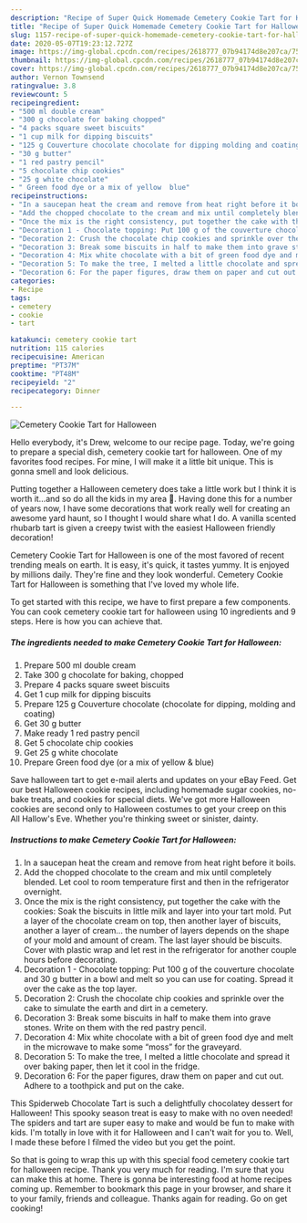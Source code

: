 ```yaml
---
description: "Recipe of Super Quick Homemade Cemetery Cookie Tart for Halloween"
title: "Recipe of Super Quick Homemade Cemetery Cookie Tart for Halloween"
slug: 1157-recipe-of-super-quick-homemade-cemetery-cookie-tart-for-halloween
date: 2020-05-07T19:23:12.727Z
image: https://img-global.cpcdn.com/recipes/2618777_07b94174d8e207ca/751x532cq70/cemetery-cookie-tart-for-halloween-recipe-main-photo.jpg
thumbnail: https://img-global.cpcdn.com/recipes/2618777_07b94174d8e207ca/751x532cq70/cemetery-cookie-tart-for-halloween-recipe-main-photo.jpg
cover: https://img-global.cpcdn.com/recipes/2618777_07b94174d8e207ca/751x532cq70/cemetery-cookie-tart-for-halloween-recipe-main-photo.jpg
author: Vernon Townsend
ratingvalue: 3.8
reviewcount: 5
recipeingredient:
- "500 ml double cream"
- "300 g chocolate for baking chopped"
- "4 packs square sweet biscuits"
- "1 cup milk for dipping biscuits"
- "125 g Couverture chocolate chocolate for dipping molding and coating"
- "30 g butter"
- "1 red pastry pencil"
- "5 chocolate chip cookies"
- "25 g white chocolate"
- " Green food dye or a mix of yellow  blue"
recipeinstructions:
- "In a saucepan heat the cream and remove from heat right before it boils."
- "Add the chopped chocolate to the cream and mix until completely blended. Let cool to room temperature first and then in the refrigerator overnight."
- "Once the mix is the right consistency, put together the cake with the cookies: Soak the biscuits in little milk and layer into your tart mold. Put a layer of the chocolate cream on top, then another layer of biscuits, another a layer of cream… the number of layers depends on the shape of your mold and amount of cream. The last layer should be biscuits. Cover with plastic wrap and let rest in the refrigerator for another couple hours before decorating."
- "Decoration 1 - Chocolate topping: Put 100 g of the couverture chocolate and 30 g butter in a bowl and melt so you can use for coating. Spread it over the cake as the top layer."
- "Decoration 2: Crush the chocolate chip cookies and sprinkle over the cake to simulate the earth and dirt in a cemetery."
- "Decoration 3: Break some biscuits in half to make them into grave stones. Write on them with the red pastry pencil."
- "Decoration 4: Mix white chocolate with a bit of green food dye and melt in the microwave to make some “moss” for the graveyard."
- "Decoration 5: To make the tree, I melted a little chocolate and spread it over baking paper, then let it cool in the fridge."
- "Decoration 6: For the paper figures, draw them on paper and cut out. Adhere to a toothpick and put on the cake."
categories:
- Recipe
tags:
- cemetery
- cookie
- tart

katakunci: cemetery cookie tart 
nutrition: 115 calories
recipecuisine: American
preptime: "PT37M"
cooktime: "PT48M"
recipeyield: "2"
recipecategory: Dinner

---
```



![Cemetery Cookie Tart for Halloween](https://img-global.cpcdn.com/recipes/2618777_07b94174d8e207ca/751x532cq70/cemetery-cookie-tart-for-halloween-recipe-main-photo.jpg)

Hello everybody, it's Drew, welcome to our recipe page. Today, we're going to prepare a special dish, cemetery cookie tart for halloween. One of my favorites food recipes. For mine, I will make it a little bit unique. This is gonna smell and look delicious.

Putting together a Halloween cemetery does take a little work but I think it is worth it…and so do all the kids in my area 🙂. Having done this for a number of years now, I have some decorations that work really well for creating an awesome yard haunt, so I thought I would share what I do. A vanilla scented rhubarb tart is given a creepy twist with the easiest Halloween friendly decoration!

Cemetery Cookie Tart for Halloween is one of the most favored of recent trending meals on earth. It is easy, it's quick, it tastes yummy. It is enjoyed by millions daily. They're fine and they look wonderful. Cemetery Cookie Tart for Halloween is something that I've loved my whole life.


To get started with this recipe, we have to first prepare a few components. You can cook cemetery cookie tart for halloween using 10 ingredients and 9 steps. Here is how you can achieve that.

<!--inarticleads1-->

##### The ingredients needed to make Cemetery Cookie Tart for Halloween:

1. Prepare 500 ml double cream
1. Take 300 g chocolate for baking, chopped
1. Prepare 4 packs square sweet biscuits
1. Get 1 cup milk for dipping biscuits
1. Prepare 125 g Couverture chocolate (chocolate for dipping, molding and coating)
1. Get 30 g butter
1. Make ready 1 red pastry pencil
1. Get 5 chocolate chip cookies
1. Get 25 g white chocolate
1. Prepare  Green food dye (or a mix of yellow &amp; blue)


Save halloween tart to get e-mail alerts and updates on your eBay Feed. Get our best Halloween cookie recipes, including homemade sugar cookies, no-bake treats, and cookies for special diets. We&#39;ve got more Halloween cookies are second only to Halloween costumes to get your creep on this All Hallow&#39;s Eve. Whether you&#39;re thinking sweet or sinister, dainty. 

<!--inarticleads2-->

##### Instructions to make Cemetery Cookie Tart for Halloween:

1. In a saucepan heat the cream and remove from heat right before it boils.
1. Add the chopped chocolate to the cream and mix until completely blended. Let cool to room temperature first and then in the refrigerator overnight.
1. Once the mix is the right consistency, put together the cake with the cookies: Soak the biscuits in little milk and layer into your tart mold. Put a layer of the chocolate cream on top, then another layer of biscuits, another a layer of cream… the number of layers depends on the shape of your mold and amount of cream. The last layer should be biscuits. Cover with plastic wrap and let rest in the refrigerator for another couple hours before decorating.
1. Decoration 1 - Chocolate topping: Put 100 g of the couverture chocolate and 30 g butter in a bowl and melt so you can use for coating. Spread it over the cake as the top layer.
1. Decoration 2: Crush the chocolate chip cookies and sprinkle over the cake to simulate the earth and dirt in a cemetery.
1. Decoration 3: Break some biscuits in half to make them into grave stones. Write on them with the red pastry pencil.
1. Decoration 4: Mix white chocolate with a bit of green food dye and melt in the microwave to make some “moss” for the graveyard.
1. Decoration 5: To make the tree, I melted a little chocolate and spread it over baking paper, then let it cool in the fridge.
1. Decoration 6: For the paper figures, draw them on paper and cut out. Adhere to a toothpick and put on the cake.


This Spiderweb Chocolate Tart is such a delightfully chocolatey dessert for Halloween! This spooky season treat is easy to make with no oven needed! The spiders and tart are super easy to make and would be fun to make with kids. I&#39;m totally in love with it for Halloween and I can&#39;t wait for you to. Well, I made these before I filmed the video but you get the point. 

So that is going to wrap this up with this special food cemetery cookie tart for halloween recipe. Thank you very much for reading. I'm sure that you can make this at home. There is gonna be interesting food at home recipes coming up. Remember to bookmark this page in your browser, and share it to your family, friends and colleague. Thanks again for reading. Go on get cooking!
